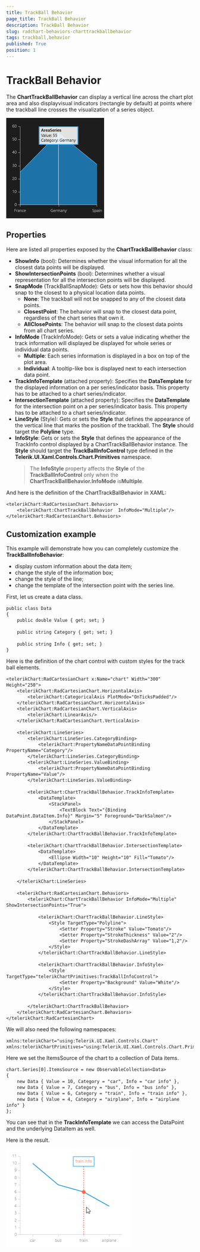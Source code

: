 ```yaml
---
title: TrackBall Behavior
page_title: TrackBall Behavior
description: TrackBall Behavior
slug: radchart-behaviors-charttrackballbehavior
tags: trackball,behavior
published: True
position: 1
---
```


# TrackBall Behavior

The **ChartTrackBallBehavior** can display a vertical line across the chart plot area and also displayvisual indicators (rectangle by default) at points where the trackball line crosses the visualization of a series object.

![Rad Chart-Behaviors-Chart Track Ball Behavior](images/RadChart-Behaviors-ChartTrackBallBehavior.png)

## Properties

Here are listed all properties exposed by the **ChartTrackBallBehavior** class:

* **ShowInfo** (bool): Determines whether the visual information for all the closest data points will be displayed.
* **ShowIntersectionPoints** (bool): Determines whether a visual representation for all the intersection points will be displayed.
* **SnapMode** (TrackBallSnapMode): Gets or sets how this behavior should snap to the closest to a physical location data points.
	* **None**: The trackball will not be snapped to any of the closest data points.
	* **ClosestPoint**: The behavior will snap to the closest data point, regardless of the chart series that own it.
	* **AllClosePoints**: The behavior will snap to the closest data points from all chart series.
* **InfoMode** (TrackInfoMode): Gets or sets a value indicating whether the track information will displayed be displayed for whole series or individual data points.
	* **Multiple**: Each series information is displayed in a box on top of the plot area.
	* **Individual**: A tooltip-like box is displayed next to each intersection data point.
* **TrackInfoTemplate** (attached property): Specifies the **DataTemplate** for the displayed information on a per series/indicator basis.
This property has to be attached to a chart series/indicator.
* **IntersectionTemplate** (attached property): Specifies the **DataTemplate** for the intersection point on a per series/indicator basis.
This property has to be attached to a chart series/indicator.
* **LineStyle** (Style): Gets or sets the **Style** that defines the appearance of the vertical line that marks the position of the trackball.
The **Style** should target the **Polyline** type.
* **InfoStyle**: Gets or sets the **Style** that defines the appearance of the TrackInfo control displayed by a ChartTrackBallBehavior instance.
The **Style** should target the **TrackBallInfoControl** type defined in the **Telerik.UI.Xaml.Controls.Chart.Primitives**
namespace.
	>The **InfoStyle** property affects the **Style** of the **TrackBallInfoControl** only when the **ChartTrackBallBehavior.InfoMode** is**Multiple**.

And here is the definition of the ChartTrackBallBehavior in XAML:

	<telerikChart:RadCartesianChart.Behaviors>
	    <telerikChart:ChartTrackBallBehavior  InfoMode="Multiple"/>
	</telerikChart:RadCartesianChart.Behaviors>

## Customization example

This example will demonstrate how you can completely customize the **TrackBallInfoBehavior**:

* display custom information about the data item;
* change the style of the information box;
* change the style of the line;
* change the template of the intersection point with the series line.

First, let us create a data class.

	public class Data
	{
	    public double Value { get; set; }
	
	    public string Category { get; set; }
	
	    public string Info { get; set; }
	}

Here is the definition of the chart control with custom styles for the track ball elements.

	<telerikChart:RadCartesianChart x:Name="chart" Width="300" Height="250">
	    <telerikChart:RadCartesianChart.HorizontalAxis>
	        <telerikChart:CategoricalAxis PlotMode="OnTicksPadded"/>
	    </telerikChart:RadCartesianChart.HorizontalAxis>
	    <telerikChart:RadCartesianChart.VerticalAxis>
	        <telerikChart:LinearAxis/>
	    </telerikChart:RadCartesianChart.VerticalAxis>
	
	    <telerikChart:LineSeries>
	        <telerikChart:LineSeries.CategoryBinding>
	            <telerikChart:PropertyNameDataPointBinding PropertyName="Category"/>
	        </telerikChart:LineSeries.CategoryBinding>
	        <telerikChart:LineSeries.ValueBinding>
	            <telerikChart:PropertyNameDataPointBinding PropertyName="Value"/>
	        </telerikChart:LineSeries.ValueBinding>
	
	        <telerikChart:ChartTrackBallBehavior.TrackInfoTemplate>
	            <DataTemplate>
	                <StackPanel>
	                    <TextBlock Text="{Binding DataPoint.DataItem.Info}" Margin="5" Foreground="DarkSalmon"/>
	                </StackPanel>
	            </DataTemplate>
	        </telerikChart:ChartTrackBallBehavior.TrackInfoTemplate>
	
	        <telerikChart:ChartTrackBallBehavior.IntersectionTemplate>
	            <DataTemplate>
	                <Ellipse Width="10" Height="10" Fill="Tomato"/>
	            </DataTemplate>
	        </telerikChart:ChartTrackBallBehavior.IntersectionTemplate>
	
	    </telerikChart:LineSeries>
	
	    <telerikChart:RadCartesianChart.Behaviors>
	        <telerikChart:ChartTrackBallBehavior InfoMode="Multiple" ShowIntersectionPoints="True">
	
	            <telerikChart:ChartTrackBallBehavior.LineStyle>
	                <Style TargetType="Polyline">
	                    <Setter Property="Stroke" Value="Tomato"/>
	                    <Setter Property="StrokeThickness" Value="2"/>
	                    <Setter Property="StrokeDashArray" Value="1,2"/>
	                </Style>
	            </telerikChart:ChartTrackBallBehavior.LineStyle>
	
	            <telerikChart:ChartTrackBallBehavior.InfoStyle>
	                <Style TargetType="telerikChartPrimitives:TrackBallInfoControl">
	                    <Setter Property="Background" Value="White"/>
	                </Style>
	            </telerikChart:ChartTrackBallBehavior.InfoStyle>
	
	        </telerikChart:ChartTrackBallBehavior>
	    </telerikChart:RadCartesianChart.Behaviors>
	</telerikChart:RadCartesianChart>

We will also need the following namespaces:

	xmlns:telerikChart="using:Telerik.UI.Xaml.Controls.Chart"
	xmlns:telerikChartPrimitives="using:Telerik.UI.Xaml.Controls.Chart.Primitives"

Here we set the ItemsSource of the chart to a collection of Data items.
	
	chart.Series[0].ItemsSource = new ObservableCollection<Data>
	{
		new Data { Value = 10, Category = "car", Info = "car info" },
		new Data { Value = 7, Category = "bus", Info = "bus info" },
		new Data { Value = 6, Category = "train", Info = "train info" },
		new Data { Value = 4, Category = "airplane", Info = "airplane info" }
	};

You can see that in the **TrackInfoTemplate** we can access the DataPoint and the underlying DataItem as well.

Here is the result.

![Rad Chart-Behaviors-Chart Trackball Behavior-Customization](images/RadChart-Behaviors-ChartTrackballBehavior-Customization.png)
